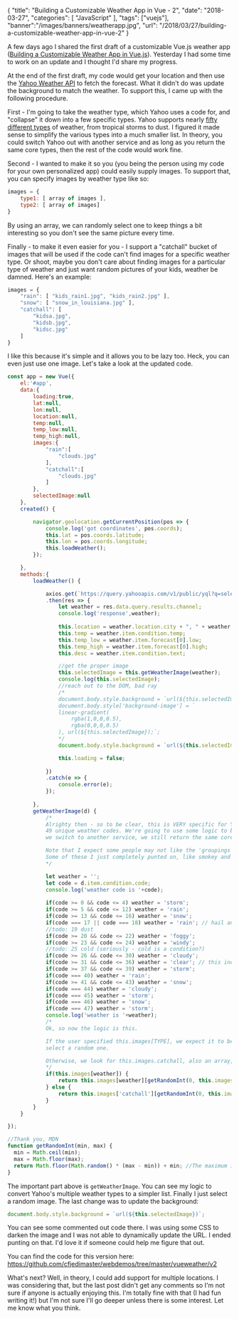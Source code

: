 {
	"title": "Building a Customizable Weather App in Vue - 2",
	"date": "2018-03-27",
	"categories": [
		"JavaScript"
	],
	"tags": ["vuejs"],
	"banner":"/images/banners/weatherapp.jpg",
	"url": "/2018/03/27/building-a-customizable-weather-app-in-vue-2"
}

A few days ago I shared the first draft of a customizable Vue.js weather app ([Building a Customizable Weather App in Vue.js](https://www.raymondcamden.com/2018/03/19/building-a-customizable-weather-app-in-vue/)). Yesterday I had some time to work on an update and I thought I'd share my progress.

At the end of the first draft, my code would get your location and then use the [Yahoo Weather API](https://developer.yahoo.com/weather/) to fetch the forecast. What it didn't do was update the background to match the weather. To support this, I came up with the following procedure.

First - I'm going to take the weather type, which Yahoo uses a code for, and "collapse" it down into a few specific types. Yahoo supports nearly [fifty different types](https://developer.yahoo.com/weather/documentation.html) of weather, from tropical storms to dust. I figured it made sense to simplify the various types into a much smaller list. In theory, you could switch Yahoo out with another service and as long as you return the same core types, then the rest of the code would work fine.

Second - I wanted to make it so you (you being the person using my code for your own personalized app) could easily supply images. To support that, you can specify images by weather type like so:

```js
images = {
	type1: [ array of images ],
	type2: [ array of images]
}
```

By using an array, we can randomly select one to keep things a bit interesting so you don't see the same picture every time. 

Finally - to make it even easier for you - I support a "catchall" bucket of images that will be used if the code can't find images for a specific weather type. Or shoot, maybe you don't care about finding images for a particular type of weather and just want random pictures of your kids, weather be damned. Here's an example:

```js
images = {
	"rain": [ "kids_rain1.jpg", "kids_rain2.jpg" ],
	"snow": [ "snow_in_louisiana.jpg" ],
	"catchall": [
		"kidsa.jpg",
		"kidsb.jpg",
		"kidsc.jpg"
	]
}
```

I like this because it's simple and it allows you to be lazy too. Heck, you can even just use one image. Let's take a look at the updated code. 

```js
const app = new Vue({
	el:'#app',
	data:{
		loading:true,
		lat:null,
		lon:null,
		location:null,
		temp:null,
		temp_low:null,
		temp_high:null,
		images:{
			"rain":[
				"clouds.jpg"
			],
			"catchall":[
				"clouds.jpg"
			]
		},
		selectedImage:null
	},
	created() {

		navigator.geolocation.getCurrentPosition(pos => {
			console.log('got coordinates', pos.coords);
			this.lat = pos.coords.latitude;
			this.lon = pos.coords.longitude;
			this.loadWeather();
		});

	},
	methods:{
		loadWeather() {

			axios.get(`https://query.yahooapis.com/v1/public/yql?q=select%20*%20from%20weather.forecast%20where%20woeid%20in%20(SELECT%20woeid%20FROM%20geo.places%20WHERE%20text%3D%22(${this.lat}%2C${this.lon})%22)&format=json&env=store%3A%2F%2Fdatatables.org%2Falltableswithkeys`)
			.then(res => {
				let weather = res.data.query.results.channel;
				console.log('response',weather);
				
				this.location = weather.location.city + ", " + weather.location.region;
				this.temp = weather.item.condition.temp;
				this.temp_low = weather.item.forecast[0].low;
				this.temp_high = weather.item.forecast[0].high;
				this.desc = weather.item.condition.text;

				//get the proper image
				this.selectedImage = this.getWeatherImage(weather);
				console.log(this.selectedImage);
				//reach out to the DOM, bad ray
				/*
				document.body.style.background = `url(${this.selectedImage})`;
				document.body.style['background-image'] = `
				linear-gradient(
					rgba(1,0,0,0.5),
					rgba(0,0,0,0.5)
				), url(${this.selectedImage});`;
				*/
				document.body.style.background = `url(${this.selectedImage})`;

				this.loading = false;
				
			})
			.catch(e => {
				console.error(e);
			});
				
		},
		getWeatherImage(d) {
			/*
			Alrighty then - so to be clear, this is VERY specific for Yahoo. Yahoo supports (https://developer.yahoo.com/weather/documentation.html)
			49 unique weather codes. We're going to use some logic to break them down into a smaller subset. So for example, fair(day) and fair(night) will just be fair. blowing snow, snow, flurries, etc will be snow. In theory, what we simplify down to could be a set list such that if
			we switch to another service, we still return the same core results. In theory.

			Note that I expect some people may not like the 'groupings' I made. Change it how you will! :)
			Some of these I just completely punted on, like smokey and dust
			*/

			let weather = '';
			let code = d.item.condition.code;
			console.log('weather code is '+code);
			
			if(code >= 0 && code <= 4) weather = 'storm';
			if(code >= 5 && code <= 12) weather = 'rain';
			if(code >= 13 && code <= 16) weather = 'snow';
			if(code === 17 || code === 18) weather = 'rain'; // hail and sleet
			//todo: 19 dust
			if(code >= 20 && code <= 22) weather = 'foggy';
			if(code >= 23 && code <= 24) weather = 'windy';
			//todo: 25 cold (seriously - cold is a condition?)
			if(code >= 26 && code <= 30) weather = 'cloudy';
			if(code >= 31 && code <= 36) weather = 'clear'; // this include 36=hot
			if(code >= 37 && code <= 39) weather = 'storm';
			if(code === 40) weather = 'rain';
			if(code >= 41 && code <= 43) weather = 'snow';
			if(code === 44) weather = 'cloudy';
			if(code === 45) weather = 'storm';
			if(code === 46) weather = 'snow';
			if(code === 47) weather = 'storm';
			console.log('weather is '+weather);
			/*
			Ok, so now the logic is this.

			If the user specified this.images[TYPE], we expect it to be an an array and we 
			select a random one.

			Otherwise, we look for this.images.catchall, also an array, and pick randomly.
			*/
			if(this.images[weather]) {
				return this.images[weather][getRandomInt(0, this.images[weather].length)];
			} else {
				return this.images['catchall'][getRandomInt(0, this.images['catchall'].length)];
			}
		}
	}

});

//Thank you, MDN
function getRandomInt(min, max) {
  min = Math.ceil(min);
  max = Math.floor(max);
  return Math.floor(Math.random() * (max - min)) + min; //The maximum is exclusive and the minimum is inclusive
}
```

The important part above is `getWeatherImage`. You can see my logic to convert Yahoo's multiple weather types to a simpler list. Finally I just select a random image. The last change was to update the background:

```js
document.body.style.background = `url(${this.selectedImage})`;
```

You can see some commented out code there. I was using some CSS to darken the image and I was not able to dynamically update the URL. I ended punting on that. I'd love it if someone could help me figure that out.

You can find the code for this version here: https://github.com/cfjedimaster/webdemos/tree/master/vueweather/v2

What's next? Well, in theory, I could add support for multiple locations. I was considering that, but the last post didn't get any comments so I'm not sure if anyone is actually enjoying this. I'm totally fine with that (I had fun writing it!) but I'm not sure I'll go deeper unless there is some interest. Let me know what you think.
